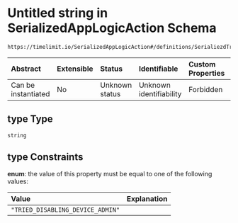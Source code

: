 # Untitled string in SerializedAppLogicAction Schema

```txt
https://timelimit.io/SerializedAppLogicAction#/definitions/SerialiezdTriedDisablingDeviceAdminAction/properties/type
```



| Abstract            | Extensible | Status         | Identifiable            | Custom Properties | Additional Properties | Access Restrictions | Defined In                                                                                           |
| :------------------ | :--------- | :------------- | :---------------------- | :---------------- | :-------------------- | :------------------ | :--------------------------------------------------------------------------------------------------- |
| Can be instantiated | No         | Unknown status | Unknown identifiability | Forbidden         | Allowed               | none                | [SerializedAppLogicAction.schema.json*](SerializedAppLogicAction.schema.json "open original schema") |

## type Type

`string`

## type Constraints

**enum**: the value of this property must be equal to one of the following values:

| Value                            | Explanation |
| :------------------------------- | :---------- |
| `"TRIED_DISABLING_DEVICE_ADMIN"` |             |
